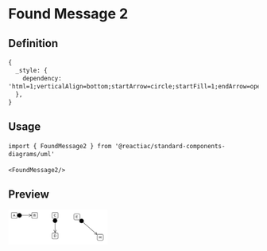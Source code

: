 # Found Message 2

## Definition

```
{
  _style: { 
    dependency: 'html=1;verticalAlign=bottom;startArrow=circle;startFill=1;endArrow=open;startSize=6;endSize=8;curved=0;rounded=0;',
  },
}
```

## Usage

```
import { FoundMessage2 } from '@reactiac/standard-components-diagrams/uml'

<FoundMessage2/>
```

## Preview

<img src="./found-message-2.png" width="200"/>
